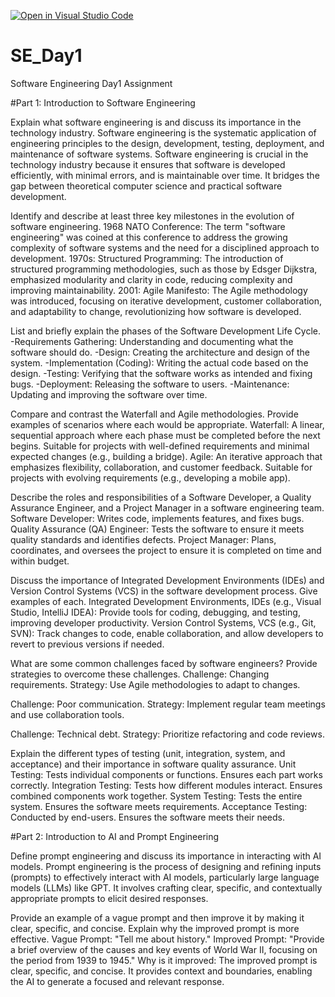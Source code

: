 [![Open in Visual Studio Code](https://classroom.github.com/assets/open-in-vscode-2e0aaae1b6195c2367325f4f02e2d04e9abb55f0b24a779b69b11b9e10269abc.svg)](https://classroom.github.com/online_ide?assignment_repo_id=18371174&assignment_repo_type=AssignmentRepo)
# SE_Day1
Software Engineering Day1 Assignment

#Part 1: Introduction to Software Engineering

Explain what software engineering is and discuss its importance in the technology industry.
Software engineering is the systematic application of engineering principles to the design, development, testing, deployment, and maintenance of software systems. Software engineering is crucial in the technology industry because it ensures that software is developed efficiently, with minimal errors, and is maintainable over time. It bridges the gap between theoretical computer science and practical software development.

Identify and describe at least three key milestones in the evolution of software engineering.
1968 NATO Conference: The term "software engineering" was coined at this conference to address the growing complexity of software systems and the need for a disciplined approach to development.
1970s: Structured Programming: The introduction of structured programming methodologies, such as those by Edsger Dijkstra, emphasized modularity and clarity in code, reducing complexity and improving maintainability.
2001: Agile Manifesto: The Agile methodology was introduced, focusing on iterative development, customer collaboration, and adaptability to change, revolutionizing how software is developed.

List and briefly explain the phases of the Software Development Life Cycle.
-Requirements Gathering: Understanding and documenting what the software should do.
-Design: Creating the architecture and design of the system.
-Implementation (Coding): Writing the actual code based on the design.
-Testing: Verifying that the software works as intended and fixing bugs.
-Deployment: Releasing the software to users.
-Maintenance: Updating and improving the software over time.

Compare and contrast the Waterfall and Agile methodologies. Provide examples of scenarios where each would be appropriate.
Waterfall: A linear, sequential approach where each phase must be completed before the next begins. Suitable for projects with well-defined requirements and minimal expected changes (e.g., building a bridge).
Agile: An iterative approach that emphasizes flexibility, collaboration, and customer feedback. Suitable for projects with evolving requirements (e.g., developing a mobile app).

Describe the roles and responsibilities of a Software Developer, a Quality Assurance Engineer, and a Project Manager in a software engineering team.
Software Developer: Writes code, implements features, and fixes bugs.
Quality Assurance (QA) Engineer: Tests the software to ensure it meets quality standards and identifies defects.
Project Manager: Plans, coordinates, and oversees the project to ensure it is completed on time and within budget.

Discuss the importance of Integrated Development Environments (IDEs) and Version Control Systems (VCS) in the software development process. Give examples of each.
Integrated Development Environments, IDEs (e.g., Visual Studio, IntelliJ IDEA): Provide tools for coding, debugging, and testing, improving developer productivity.
Version Control Systems, VCS (e.g., Git, SVN): Track changes to code, enable collaboration, and allow developers to revert to previous versions if needed.

What are some common challenges faced by software engineers? Provide strategies to overcome these challenges.
Challenge: Changing requirements.
Strategy: Use Agile methodologies to adapt to changes.

Challenge: Poor communication.
Strategy: Implement regular team meetings and use collaboration tools.

Challenge: Technical debt.
Strategy: Prioritize refactoring and code reviews.

Explain the different types of testing (unit, integration, system, and acceptance) and their importance in software quality assurance.
Unit Testing: Tests individual components or functions. Ensures each part works correctly.
Integration Testing: Tests how different modules interact. Ensures combined components work together.
System Testing: Tests the entire system. Ensures the software meets requirements.
Acceptance Testing: Conducted by end-users. Ensures the software meets their needs.

#Part 2: Introduction to AI and Prompt Engineering


Define prompt engineering and discuss its importance in interacting with AI models.
Prompt engineering is the process of designing and refining inputs (prompts) to effectively interact with AI models, particularly large language models (LLMs) like GPT. It involves crafting clear, specific, and contextually appropriate prompts to elicit desired responses.

Provide an example of a vague prompt and then improve it by making it clear, specific, and concise. Explain why the improved prompt is more effective.
Vague Prompt: "Tell me about history."
Improved Prompt: "Provide a brief overview of the causes and key events of World War II, focusing on the period from 1939 to 1945."
Why is it improved: The improved prompt is clear, specific, and concise. It provides context and boundaries, enabling the AI to generate a focused and relevant response.
